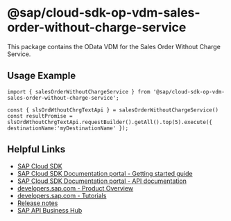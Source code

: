 # @sap/cloud-sdk-op-vdm-sales-order-without-charge-service

This package contains the OData VDM for the Sales Order Without Charge Service.

## Usage Example
```
import { salesOrderWithoutChargeService } from '@sap/cloud-sdk-op-vdm-sales-order-without-charge-service';

const { slsOrdWthoutChrgTextApi } = salesOrderWithoutChargeService()
const resultPromise = slsOrdWthoutChrgTextApi.requestBuilder().getAll().top(5).execute({ destinationName:'myDestinationName' });

```

## Helpful Links

- [SAP Cloud SDK](https://github.com/SAP/cloud-sdk-js)
- [SAP Cloud SDK Documentation portal - Getting started guide](https://sap.github.io/cloud-sdk/docs/js/getting-started)
- [SAP Cloud SDK Documentation portal - API documentation](https://sap.github.io/cloud-sdk/docs/js/api)
- [developers.sap.com - Product Overview](https://developers.sap.com/topics/cloud-sdk.html)
- [developers.sap.com - Tutorials](https://developers.sap.com/tutorial-navigator.html?tag=software-product:technology-platform/sap-cloud-sdk&tag=tutorial:type/tutorial&tag=programming-tool:javascript)
- [Release notes](https://help.sap.com/doc/2324e9c3b28748a4ae2ad08166d77675/1.0/en-US/js-index.html)
- [SAP API Business Hub](https://api.sap.com/)
